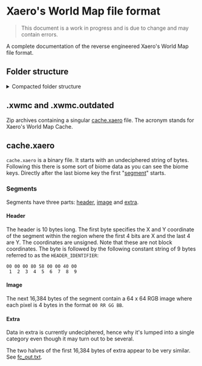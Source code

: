 # Xaero's World Map file format

> This document is a work in progress and is due to change and may contain errors.

A complete documentation of the reverse engineered Xaero's World Map file format.

## Folder structure

<details>
<summary>Compacted folder structure</summary>

```
XaeroWorldMap
├───<save name>
│   │   server_config.txt
│   │
│   └───<null|DIM<int>>
│       │   .lock
│       │   dimension_config.txt
│       │
│       ├───cache
│       │   └───<int>
│       │           <x>_<y>.xwmc
│       │           <x>_<y>.xwmc.outdated
│       │
│       ├───cache_<int>
│       │       <x>_<y>.xwmc
│       │       <x>_<y>.xwmc.outdated
│       │
│       └───caves
│
└───Multiplayer_<server ip>
    │   server_config.txt
    │
    ├───DIM<int>
    │   │   dimension_config.txt
    │   │
    │   └───mw$<int>
    │       │   .lock
    │       │
    │       └───caves
    │           └───<int>
    │               │   <x>_<y>.zip
    │               │   region.xaero
    │               │
    │               ├───cache
    │               │   └───<int>
    │               │           <x>_<y>.xwmc
    │               │           <x>_<y>.xwmc.outdated
    │               │
    │               └───cache_<int>
    │                   <x>_<y>.xwmc
    │                   <x>_<y>.xwmc.outdated
    │
    └───null
        │   dimension_config.txt
        │
        └───mw$<int>
            │   <x>_<y>.zip
            │   .lock
            │
            ├───cache
            │   └───<int 1..>
            │           <x>_<y>.xwmc
            │           <x>_<y>.xwmc.outdated
            │
            ├───cache_<int 1..>
            │       <x>_<y>.xwmc
            │       <x>_<y>.xwmc.outdated
            │
            └───caves
                └───<int>
                    │   <x>_<y>.zip
                    │
                    └───cache_<int>
                            <x>_<y>.xwmc
                            <x>_<y>.xwmc.outdated
```
</details>

## .xwmc and .xwmc.outdated

Zip archives containing a singular [cache.xaero](#cachexaero) file. The acronym
stands for Xaero's World Map Cache.  

## cache.xaero

`cache.xaero` is a binary file. It starts with an undeciphered string of bytes.
Following this there is some sort of biome data as you can see the biome keys.
Directly after the last biome key the first "[segment](#segments)" starts.

### Segments

Segments have three parts: [header](#header), [image](#image) and
[extra](#extra).

#### Header

The header is 10 bytes long. The first byte specifies the X and Y coordinate of
the segment within the region where the first 4 bits are X and the last 4 are
Y. The coordinates are unsigned. Note that these are not block coordinates. The
byte is followed by the following constant string of 9 bytes referred to as the
`HEADER_IDENTIFIER`:

```hex
00 00 00 80 58 00 00 40 00
 1  2  3  4  5  6  7  8  9
```

####  Image

The next 16,384 bytes of the segment contain a 64 x 64 RGB image where each
pixel is 4 bytes in the format `00 RR GG BB`.

#### Extra

Data in extra is currently undeciphered, hence why it's lumped into a single
category even though it may turn out to be several.

The two halves of the first 16,384 bytes of extra appear to be very similar.
See [fc_out.txt](fc_out.txt).
